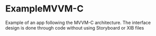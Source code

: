 # ExampleMVVM-C
Example of an app following the MVVM-C architecture. The interface design is done through code without using Storyboard or XIB files
